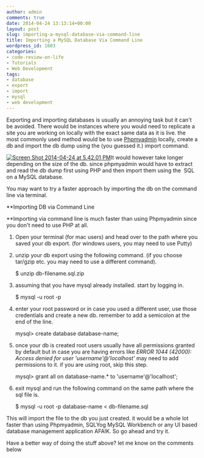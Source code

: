 ```yaml
---
author: admin
comments: true
date: 2014-04-24 13:13:14+00:00
layout: post
slug: importing-a-mysql-database-via-command-line
title: Importing a MySQL Database Via Command Line
wordpress_id: 1603
categories:
- code-review-on-life
- Tutorials
- Web Development
tags:
- database
- export
- import
- mysql
- web development
---
```


Exporting and importing databases is usually an annoying task but it can't be avoided. There would be instances where you would need to replicate a site you are working on locally with the exact same data as it is live. the most commonly used method would be to use [Phpmyadmin](http://phpmyadmin.net) locally, create a db and import the db dump using the (you guessed it.) import command.

[![Screen Shot 2014-04-24 at 5.42.01 PM](http://www.reengo.com/wp-content/uploads/2014/04/Screen-Shot-2014-04-24-at-5.42.01-PM.png)](http://www.reengo.com/wp-content/uploads/2014/04/Screen-Shot-2014-04-24-at-5.42.01-PM.png)It would however take longer depending on the size of the db. since phpmyadmin would have to extract and read the db dump first using PHP and then import them using the  SQL on a MySQL database.

You may want to try a faster approach by importing the db on the command line via terminal.

**Importing DB via Command Line

**Importing via command line is much faster than using Phpmyadmin since you don't need to use PHP at all.

1. Open your terminal (for mac users) and head over to the path where you saved your db export. (for windows users, you may need to use Putty)

2. unzip your db export using the following command. (if you choose tar/gzip etc. you may need to use a different command).

    $ unzip db-filename.sql.zip

3. assuming that you have mysql already installed. start by logging in.

    $ mysql -u root -p 

4. enter your root password or in case you used a different user, use those credentials and create a new db. remember to add a semicolon at the end of the line.

    mysql> create database database-name;

5. once your db is created root users usually have all permissions granted by default but in case you are having errors like _ERROR 1044 (42000): Access denied for user 'username'@'localhost'_ may need to add permissions to it. if you are using root, skip this step.

    mysql> grant all on database-name.* to 'username'@'localhost';

6. exit mysql and run the following command on the same path where the sql file is.

    $ mysql -u root -p database-name < db-filename.sql

This will import the file to the db you just created. it would be a whole lot faster than using Phpmyadmin, SQLYog MySQL Workbench or any UI based database management application AFAIK. So go ahead and try it.

Have a better way of doing the stuff above? let me know on the comments below
